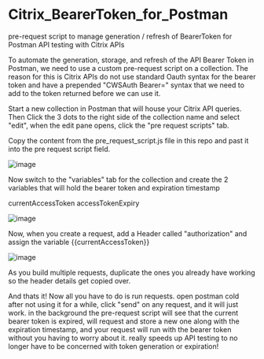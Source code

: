 # Citrix_BearerToken_for_Postman
pre-request script to manage generation / refresh of BearerToken for Postman API testing with Citrix APIs

To automate the generation, storage, and refresh of the API Bearer Token in Postman, we need to use a custom pre-request script on a collection.  The reason for this is Citrix APIs do not use standard Oauth syntax for the bearer token and have a prepended "CWSAuth Bearer=" syntax that we need to add to the token returned before we can use it.

Start a new collection in Postman that will house your Citrix API queries.  Then Click the 3 dots to the right side of the collection name and select "edit", when the edit pane opens, click the "pre request scripts" tab.

Copy the content from the pre_request_script.js file in this repo and past it into the pre request script field.

![image](https://user-images.githubusercontent.com/67022036/236983843-5233d36b-0788-4f3a-95f9-675094dab273.png)

Now switch to the "variables" tab for the collection and create the 2 variables that will hold the bearer token and expiration timestamp

currentAccessToken
accessTokenExpiry

![image](https://user-images.githubusercontent.com/67022036/236895114-dd86f0a9-f5f6-47b4-ab81-c61713ba2a68.png)

Now, when you create a request, add a Header called "authorization" and assign the variable {{currentAccessToken}}

![image](https://user-images.githubusercontent.com/67022036/236895194-cf7b6c29-5298-47f3-8a97-4addede9d02b.png)

As you build multiple requests, duplicate the ones you already have working so the header details get copied over.

And thats it!  Now all you have to do is run requests. open postman cold after not using it for a while, click "send" on any request, and it will just work.  in the background the pre-request script will see that the current bearer token is expired, will request and store a new one along with the expiration timestamp, and your request will run with the bearer token without you having to worry about it.  really speeds up API testing to no longer have to be concerned with token generation or expiration!
